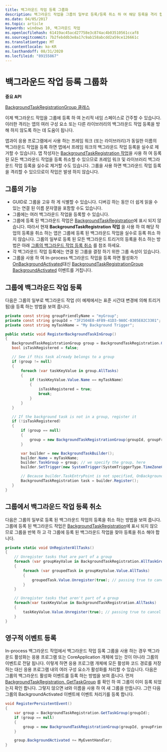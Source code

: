 ```yaml
---
title: 백그라운드 작업 등록 그룹화
description: 백그라운드 작업을 그룹의 일부로 등록/등록 취소 하 여 해당 등록을 격리 합니다.
ms.date: 04/05/2017
ms.topic: article
keywords: windows 10, 백그라운드 작업
ms.openlocfilehash: 61419ac45acd27758e3c874ac4b03510561ccaf8
ms.sourcegitcommit: 7b2febddb3e8a17c9ab158abcdd2a59ce126661c
ms.translationtype: MT
ms.contentlocale: ko-KR
ms.lasthandoff: 08/31/2020
ms.locfileid: "89155867"
---
```

# <a name="group-background-task-registration"></a>백그라운드 작업 등록 그룹화

**중요 API**

[BackgroundTaskRegistrationGroup 클래스](/uwp/api/windows.applicationmodel.background.backgroundtaskregistrationgroup)

이제 백그라운드 작업을 그룹에 등록 하 여 논리적 네임 스페이스로 간주할 수 있습니다. 이러한 격리는 앱의 여러 구성 요소 또는 다른 라이브러리의 백그라운드 작업 등록을 방해 하지 않도록 하는 데 도움이 됩니다.

앱과이 응용 프로그램에서 사용 하는 프레임 워크 (또는 라이브러리)가 동일한 이름의 백그라운드 작업을 등록 하면 앱에서 프레임 워크의 백그라운드 작업 등록을 실수로 제거할 수 있습니다. 앱 작성자는 [BackgroundTaskRegistration 작업](/uwp/api/windows.applicationmodel.background.backgroundtaskregistration.AllTasks)을 사용 하 여 등록 된 모든 백그라운드 작업을 등록 취소할 수 있으므로 프레임 워크 및 라이브러리 백그라운드 작업 등록을 실수로 제거할 수도 있습니다.  그룹을 사용 하면 백그라운드 작업 등록을 격리할 수 있으므로이 작업은 발생 하지 않습니다.

## <a name="features-of-groups"></a>그룹의 기능

* GUID로 그룹을 고유 하 게 식별할 수 있습니다. 디버깅 하는 동안 더 쉽게 읽을 수 있는 연결 된 이름 문자열을 포함할 수도 있습니다.
* 그룹에는 여러 백그라운드 작업을 등록할 수 있습니다.
* 그룹에 등록 된 백그라운드 작업은 [BackgroundTaskRegistration](/uwp/api/windows.applicationmodel.background.backgroundtaskregistration.AllTasks)에 표시 되지 않습니다. 따라서 현재 **BackgroundTaskRegistration 작업** 을 사용 하 여 해당 작업의 등록을 취소 하는 앱은 그룹에 등록 된 백그라운드 작업을 실수로 등록 취소 하지 않습니다. 그룹의 일부로 등록 된 모든 백그라운드 트리거의 등록을 취소 하는 방법은 아래 [그룹의 백그라운드 작업 등록 취소](#unregister-background-tasks-in-a-group) 를 참조 하세요.
* 각 백그라운드 작업 등록에는 연결 된 그룹을 결정 하기 위한 그룹 속성이 있습니다.
* 그룹을 사용 하 여 In-process 백그라운드 작업을 등록 하면 활성화가 [OnBackgroundActivated](/uwp/api/windows.ui.xaml.application.onbackgroundactivated#Windows_UI_Xaml_Application_OnBackgroundActivated_Windows_ApplicationModel_Activation_BackgroundActivatedEventArgs_)대신 [BackgroundTaskRegistrationGroup BackgroundActivated](/uwp/api/windows.applicationmodel.background.backgroundtaskregistrationgroup.BackgroundActivated) 이벤트를 거칩니다.

## <a name="register-a-background-task-in-a-group"></a>그룹에 백그라운드 작업 등록

다음은 그룹의 일부로 백그라운드 작업 (이 예제에서는 표준 시간대 변경에 의해 트리거됨)을 등록 하는 방법을 보여 줍니다.

```csharp
private const string groupFriendlyName = "myGroup";
private const string groupId = "3F2504E0-4F89-41D3-9A0C-0305E82C3301";
private const string myTaskName = "My Background Trigger";

public static void RegisterBackgroundTaskInGroup()
{
   BackgroundTaskRegistrationGroup group = BackgroundTaskRegistration.GetTaskGroup(groupId);
   bool isTaskRegistered = false;

   // See if this task already belongs to a group
   if (group != null)
   {
       foreach (var taskKeyValue in group.AllTasks)
       {
           if (taskKeyValue.Value.Name == myTaskName)
           {
               isTaskRegistered = true;
               break;
           }
       }
   }

   // If the background task is not in a group, register it
   if (!isTaskRegistered)
   {
       if (group == null)
       {
           group = new BackgroundTaskRegistrationGroup(groupId, groupFriendlyName);
       }

       var builder = new BackgroundTaskBuilder();
       builder.Name = myTaskName;
       builder.TaskGroup = group; // we specify the group, here
       builder.SetTrigger(new SystemTrigger(SystemTriggerType.TimeZoneChange, false));

       // Because builder.TaskEntryPoint is not specified, OnBackgroundActivated() will be raised when the background task is triggered
       BackgroundTaskRegistration task = builder.Register();
   }
}
```

## <a name="unregister-background-tasks-in-a-group"></a>그룹에서 백그라운드 작업 등록 취소

다음은 그룹의 일부로 등록 된 백그라운드 작업의 등록을 취소 하는 방법을 보여 줍니다.
그룹에 등록 된 백그라운드 작업은 [BackgroundTaskRegistration](/uwp/api/windows.applicationmodel.background.backgroundtaskregistration.AllTasks)에 표시 되지 않으므로 그룹을 반복 하 고 각 그룹에 등록 된 백그라운드 작업을 찾아 등록을 취소 해야 합니다.

```csharp
private static void UnRegisterAllTasks()
{
    // Unregister tasks that are part of a group
    foreach (var groupKeyValue in BackgroundTaskRegistration.AllTaskGroups)
    {
        foreach (var groupedTask in groupKeyValue.Value.AllTasks)
        {
            groupedTask.Value.Unregister(true); // passing true to cancel currently running instances of this background task
        }
    }

    // Unregister tasks that aren't part of a group
    foreach(var taskKeyValue in BackgroundTaskRegistration.AllTasks)
    {
        taskKeyValue.Value.Unregister(true); // passing true to cancel currently running instances of this background task
    }
}
```

## <a name="register-persistent-events"></a>영구적 이벤트 등록

In-process 백그라운드 작업에서 백그라운드 작업 등록 그룹을 사용 하는 경우 백그라운드 활성화는 응용 프로그램 또는 CoreApplication 개체에 있는 것이 아니라 그룹의 이벤트로 전달 됩니다. 이렇게 하면 응용 프로그램 개체에 모든 활성화 코드 경로를 저장 하는 대신 응용 프로그램 내의 여러 구성 요소가 활성화를 처리할 수 있습니다. 다음은 그룹의 백그라운드 활성화 이벤트를 등록 하는 방법을 보여 줍니다. 먼저 [BackgroundTaskRegistration. GetTaskGroup](/uwp/api/windows.applicationmodel.background.backgroundtaskregistration.gettaskgroup) 를 확인 하 여 그룹이 이미 등록 되었는지 확인 합니다. 그렇지 않으면 id와 이름을 사용 하 여 새 그룹을 만듭니다. 그런 다음 그룹의 BackgroundActivated 이벤트에 이벤트 처리기를 등록 합니다.

```csharp
void RegisterPersistentEvent()
{
    var group = BackgroundTaskRegistration.GetTaskGroup(groupId);
    if (group == null)
    {
        group = new BackgroundTaskRegistrationGroup(groupId, groupFriendlyName);
    }

    group.BackgroundActivated += MyEventHandler;
}
```